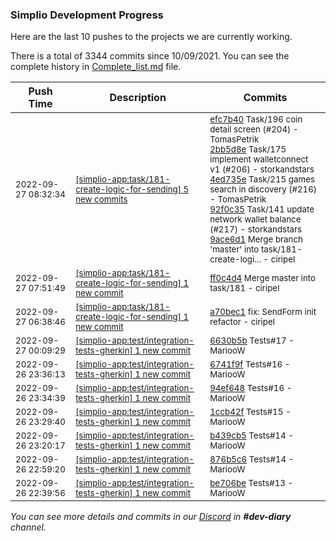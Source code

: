 
### Simplio Development Progress

Here are the last 10 pushes to the projects we are currently working.

There is a total of 3344 commits since 10/09/2021. You can see the complete history in
 [Complete_list.md](Complete_list.md) file.

| Push Time | Description | Commits |
| --- | --- | --- |
| <sub>2022-09-27 08:32:34</sub> | <sub>[[simplio-app:task/181\-create\-logic\-for\-sending] 5 new commits](https://github.com/SimplioOfficial/simplio-app/compare/ff0c4d44c755...9ace6d12cda2)</sub> | <sub>[efc7b40](https://github.com/SimplioOfficial/simplio-app/commit/efc7b40970f16888ed02788f32b0039f37a5e45d) Task/196 coin detail screen (#204) - TomasPetrik<br>[2bb5d8e](https://github.com/SimplioOfficial/simplio-app/commit/2bb5d8ea3df39a9d0c34ac4c88b2095acf4705a0) Task/175 implement walletconnect v1 (#206) - storkandstars<br>[4ed735e](https://github.com/SimplioOfficial/simplio-app/commit/4ed735e2c47297461eb73ed585103f7d99ed66bd) Task/215 games search in discovery (#216) - TomasPetrik<br>[92f0c35](https://github.com/SimplioOfficial/simplio-app/commit/92f0c35e5826424207d4459566f4a56dde7991d3) Task/141 update network wallet balance (#217) - storkandstars<br>[9ace6d1](https://github.com/SimplioOfficial/simplio-app/commit/9ace6d12cda29266431b69ce1483296082891cc4) Merge branch 'master' into task/181-create-logi... - ciripel</sub> |
| <sub>2022-09-27 07:51:49</sub> | <sub>[[simplio-app:task/181\-create\-logic\-for\-sending] 1 new commit](https://github.com/SimplioOfficial/simplio-app/commit/ff0c4d44c7552791511aa19c1478b27b1c2c3fa1)</sub> | <sub>[ff0c4d4](https://github.com/SimplioOfficial/simplio-app/commit/ff0c4d44c7552791511aa19c1478b27b1c2c3fa1) Merge master into task/181 - ciripel</sub> |
| <sub>2022-09-27 06:38:46</sub> | <sub>[[simplio-app:task/181\-create\-logic\-for\-sending] 1 new commit](https://github.com/SimplioOfficial/simplio-app/commit/a70bec18147fa948013a9d6004719754f447f67f)</sub> | <sub>[a70bec1](https://github.com/SimplioOfficial/simplio-app/commit/a70bec18147fa948013a9d6004719754f447f67f) fix: SendForm init refactor - ciripel</sub> |
| <sub>2022-09-27 00:09:29</sub> | <sub>[[simplio-app:test/integration\-tests\-gherkin] 1 new commit](https://github.com/SimplioOfficial/simplio-app/commit/6630b5b659010931aebcfe65a1bd7e6e3d701e65)</sub> | <sub>[6630b5b](https://github.com/SimplioOfficial/simplio-app/commit/6630b5b659010931aebcfe65a1bd7e6e3d701e65) Tests#17 - MariooW</sub> |
| <sub>2022-09-26 23:36:13</sub> | <sub>[[simplio-app:test/integration\-tests\-gherkin] 1 new commit](https://github.com/SimplioOfficial/simplio-app/commit/6741f9f2ed74ef3dc4a092f95620c6587a0bb411)</sub> | <sub>[6741f9f](https://github.com/SimplioOfficial/simplio-app/commit/6741f9f2ed74ef3dc4a092f95620c6587a0bb411) Tests#16 - MariooW</sub> |
| <sub>2022-09-26 23:34:39</sub> | <sub>[[simplio-app:test/integration\-tests\-gherkin] 1 new commit](https://github.com/SimplioOfficial/simplio-app/commit/94ef648ac347d840afd472b3ef2574280d4de464)</sub> | <sub>[94ef648](https://github.com/SimplioOfficial/simplio-app/commit/94ef648ac347d840afd472b3ef2574280d4de464) Tests#16 - MariooW</sub> |
| <sub>2022-09-26 23:29:40</sub> | <sub>[[simplio-app:test/integration\-tests\-gherkin] 1 new commit](https://github.com/SimplioOfficial/simplio-app/commit/1ccb42fbf31ce7f7df05dc27e57a0b5f7e231eb3)</sub> | <sub>[1ccb42f](https://github.com/SimplioOfficial/simplio-app/commit/1ccb42fbf31ce7f7df05dc27e57a0b5f7e231eb3) Tests#15 - MariooW</sub> |
| <sub>2022-09-26 23:20:17</sub> | <sub>[[simplio-app:test/integration\-tests\-gherkin] 1 new commit](https://github.com/SimplioOfficial/simplio-app/commit/b439cb522105c507486a0968e974addecd9ced7b)</sub> | <sub>[b439cb5](https://github.com/SimplioOfficial/simplio-app/commit/b439cb522105c507486a0968e974addecd9ced7b) Tests#14 - MariooW</sub> |
| <sub>2022-09-26 22:59:20</sub> | <sub>[[simplio-app:test/integration\-tests\-gherkin] 1 new commit](https://github.com/SimplioOfficial/simplio-app/commit/876b5c68c2b922209176ef3c94ad315564942428)</sub> | <sub>[876b5c6](https://github.com/SimplioOfficial/simplio-app/commit/876b5c68c2b922209176ef3c94ad315564942428) Tests#14 - MariooW</sub> |
| <sub>2022-09-26 22:39:56</sub> | <sub>[[simplio-app:test/integration\-tests\-gherkin] 1 new commit](https://github.com/SimplioOfficial/simplio-app/commit/be706be6d8f92444d0e0bc38b0358e9e3e449012)</sub> | <sub>[be706be](https://github.com/SimplioOfficial/simplio-app/commit/be706be6d8f92444d0e0bc38b0358e9e3e449012) Tests#13 - MariooW</sub> |

_You can see more details and commits in our [Discord](https://discord.gg/aKhjuwZmdP) in **#dev-diary** channel._
